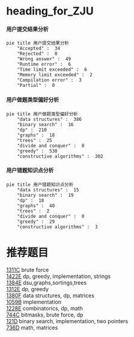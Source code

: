 # heading_for_ZJU

<!-- tabs:start -->



#### **用户提交结果分析**

```mermaid
pie title 用户提交结果分析
    "Accepted" :  34
    "Rejected" :  0
    "Wrong answer" :  49
    "Runtime error" :  6
    "Time limit exceeded" :  6
    "Memory limit exceeded" :  2
    "Compilation error" :  3
    "Partial" :  0
```

#### **用户做题类型偏好分析**

```mermaid
pie title 用户做题类型偏好分析
    "data structures" :  386
    "binary search" :  16
    "dp" :  210
    "graphs" :  18
    "trees" :  25
    "divide and conquer" :  0
    "greedy" :  530
    "constructive algorithms" :  302
```
#### **用户错题知识点分析**

```mermaid
pie title 用户错题知识点分析
    "data structures" :  15
    "binary search" :  19
    "dp" :  18
    "graphs" :  40
    "trees" :  2
    "divide and conquer" :  0
    "greedy" :  29
    "constructive algorithms" :  3
```



<!-- tabs:end -->
# 推荐题目
[1311C](https://codeforces.com/contest/1311/problem/C)		brute force		  
[1422E](https://codeforces.com/contest/1422/problem/E)		dp,
                        greedy,
                        implementation,
                        strings		  
[1384E](https://codeforces.com/contest/1384/problem/E)		dsu,graphs,sortings,trees		  
[1312E](https://codeforces.com/contest/1312/problem/E)		dp,
                        greedy		  
[1380F](https://codeforces.com/contest/1380/problem/F)		data structures,
                        dp,
                        matrices		  
[1059B](https://codeforces.com/contest/1059/problem/B)		implementation		  
[1228E](https://codeforces.com/contest/1228/problem/E)		combinatorics,
                        dp,
                        math		  
[744C](https://codeforces.com/contest/744/problem/C)		bitmasks,
                        brute force,
                        dp		  
[121D](https://codeforces.com/contest/121/problem/D)		binary search,
                        implementation,
                        two pointers		  
[736D](https://codeforces.com/contest/736/problem/D)		math,
                        matrices		  
